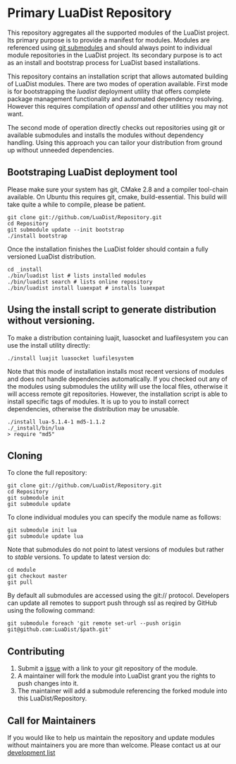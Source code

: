 Primary LuaDist Repository
==========================
This repository aggregates all the supported modules of the LuaDist project. Its primary purpose is to provide a manifest for modules. Modules are referenced using [git submodules][sub] and should always point to individual module repositories in the LuaDist project. Its secondary purpose is to act as an install and bootstrap process for LuaDist based installations.

This repository contains an installation script that allows automated building of LuaDist modules. There are two modes of operation available. First mode is for bootstrapping the _luadist_ deployment utility that offers complete package management functionality and automated dependency resolving. However this requires compilation of _openssl_ and other utilities you may not want.

The second mode of operation directly checks out repositories using git or available submodules and installs the modules without dependency handling. Using this approach you can tailor your distribution from ground up without unneeded dependencies.

Bootstraping LuaDist deployment tool
---

Please make sure your system has git, CMake 2.8  and a compiler tool-chain available. On Ubuntu this requires git, cmake, build-essential. This build will take quite a while to compile, please be patient.

    git clone git://github.com/LuaDist/Repository.git
    cd Repository
    git submodule update --init bootstrap
    ./install bootstrap
   
Once the installation finishes the LuaDist folder should contain a fully versioned LuaDist distribution.

    cd _install
    ./bin/luadist list # lists installed modules
    ./bin/luadist search # lists online repository
    ./bin/luadist install luaexpat # installs luaexpat

Using the install script to generate distribution without versioning.
---

To make a distribution containing luajit, luasocket and luafilesystem you can use the install utility directly:

    ./install luajit luasocket luafilesystem

Note that this mode of installation installs most recent versions of modules and does not handle dependencies automatically. If you checked out any of the modules using submodules the utility will use the local files, otherwise it will access remote git repositories. However, the installation script is able to install specific tags of modules. It is up to you to install correct dependencies, otherwise the distribution may be unusable.

    ./install lua-5.1.4-1 md5-1.1.2 
    ./_install/bin/lua
    > require "md5"

Cloning
-------

To clone the full repository:
	
    git clone git://github.com/LuaDist/Repository.git
    cd Repository
    git submodule init
    git submodule update

To clone individual modules you can specify the module name as follows:

    git submodule init lua
    git submodule update lua

Note that submodules do not point to latest versions of modules but rather to _stable_ versions. To update to latest version do:

    cd module
    git checkout master
    git pull

By default all submodules are accessed using the git:// protocol. Developers can update all remotes to support push through ssl as reqired by GitHub using the following command:

    git submodule foreach 'git remote set-url --push origin git@github.com:LuaDist/$path.git'
	
Contributing
------------

1. Submit a [issue][issue] with a link to your git repository of the module.
2. A maintainer will fork the module into LuaDist grant you the rights to push changes into it.
3. The maintainer will add a submodule referencing the forked module into this LuaDist/Repository.

Call for Maintainers
--------------------

If you would like to help us maintain the repository and update modules without maintainers you are more than welcome. Please contact us at our [development list][mail]

[sub]: http://github.com/guides/developing-with-submodules
[issue]: http://github.com/LuaDist/Repository/issues
[mail]: mailto:luadist-devel@lists.sourceforge.net
